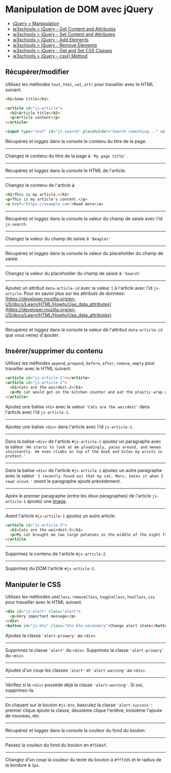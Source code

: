 # Manipulation de DOM avec jQuery

+ [jQuery > Manipulation](https://api.jquery.com/category/manipulation/)
+ [w3schools > jQuery - Get Content and Attributes](https://www.w3schools.com/jquery/jquery_dom_get.asp)
+ [w3schools > jQuery - Set Content and Attributes](https://www.w3schools.com/jquery/jquery_dom_set.asp)
+ [w3schools > jQuery - Add Elements](https://www.w3schools.com/jquery/jquery_dom_add.asp)
+ [w3schools > jQuery - Remove Elements](https://www.w3schools.com/jquery/jquery_dom_remove.asp)
+ [w3schools > jQuery - Get and Set CSS Classes](https://www.w3schools.com/jquery/jquery_css_classes.asp)
+ [w3schools > jQuery - css() Method](https://www.w3schools.com/jquery/jquery_css.asp)

## Récupérer/modifier

Utilisez les méthodes `text`, `html`, `val`, `attr` pour travailler avec le HTML suivant.

```html
<h1>Some title</h1>

<article id="js-article">
  <h2>Article title</h2>
  <p>Article content</p>
</article>

<input type="text" id="js-search" placeholder="Search something..." value="Poodles">
```

Récupérez et loggez dans la console le contenu du titre de la page.

---
Changez le contenu du titre de la page à `'My page title'`.

---
Récupérez et loggez dans la console le HTML de l'article.

---
Changez le contenu de l'article à 

```html
<h2>This is my article.</h2>
<p>This is my article's content.</p>
<a href="https://example.com">Read more</a>
```

---
Récupérez et loggez dans la console la valeur du champ de saisie avec l'id `js-search`.

---
Changez la valeur du champ de saisie à `'Beagles'`

---
Récupérez et loggez dans la console la valeur du placeholder du champ de saisie.

---
Changez la valeur du placeholder du champ de saisie à `'Search'`

---
Ajoutez un attribut `data-article-id` avec la valeur `1` à l'article avec l'id `js-article`. Pour en savoir plus sur les attributs de données: [https://developer.mozilla.org/en-US/docs/Learn/HTML/Howto/Use_data_attributes](https://developer.mozilla.org/en-US/docs/Learn/HTML/Howto/Use_data_attributes).

---
Récupérez et loggez dans la console la valeur de l'attribut `data-article-id` que vous venez d'ajouter.

## Insérer/supprimer du contenu

Utilisez les méthodes `append`, `prepend`, `before`, `after`, `remove`, `empty` pour travailler avec le HTML suivant.

```html
<article id="js-article-1"></article>
<article id="js-article-2">
  <h1>Cats are the weirdest-2</h1>
  <p>My cat would get on the kitchen counter and eat the plastic wrap on the loaf bread. Just the plastic, not the actual bread.</p>
</article>
```

Ajoutez une balise `<h1>` avec la valeur `'Cats are the weirdest'` dans l'article avec l'id `js-article-1`.

---

Ajoutez une balise `<div>` dans l'article avec l'id `js-article-1`.

---

Dans la balise `<div>` de l'article `#js-article-1` ajoutez un paragraphe avec la valeur `'He starts to look at me pleadingly, paces around, and meows insistently. He even climbs on top of the book and bites my wrists in protest.'`

---

Dans la balise `<div>` de l'article `#js-article-1` ajoutez un autre paragraphe avec la valeur `'I recently found out that my cat, Marv, hates it when I read aloud.'` *avant* le paragraphe ajouté précédement.

---

*Après* le premier paragraphe (entre les deux paragraphes) de l'article `js-article-1` ajoutez une [image](https://cdn.pixabay.com/photo/2018/03/28/16/23/cute-3269715__340.jpg).

---

*Avant* l'article `#js-article-1` ajoutez un autre article:

```html
<article id="js-article-3">
  <h1>Cats are the weirdest-3</h1>
  <p>My cat brought me two large potatoes in the middle of the night from the kitchen counter.</p>
</article
```
---
Supprimez le contenu de l'article `#js-article-2`.

---
Supprimez du DOM l'article `#js-article-2`.

## Manipuler le CSS

Utilisez les méthodes `addClass`, `removeClass`, `toggleClass`, `hasClass`, `css` pour travailler avec le HTML suivant.

```html
<div id="js-alert" class="alert">
  <p>Very important message</p>
</div>
<button id="js-btn" class="btn btn-secondary">Change alert state</button>
```

Ajoutez la classe `'alert-primary'` au `<div>`.

---
Supprimez la classe `'alert'` du `<div>`.
Supprimez la classe `'alert-primary'` du `<div>`.

---

Ajoutez *d'un coup* les classes `'alert'` et `'alert-warning'` au `<div>`.

---
Vérifiez si le `<div>` possède déjà la classe `'alert-warning'`. Si oui, supprimez-la.

---
En cliquant sur le bouton `#js-btn`, basculez la classe `'alert-success'`: premier clique ajoute la classe, deuxième clique l'enlève, troisième l'ajoute de nouveau, etc.

---
Récupérez et loggez dans la console la couleur du fond du bouton.

---
Passez la couleur du fond du bouton en `#71b8af`.

---
Changez *d'un coup* la couleur du texte du bouton à `#fff2d5` et le radius de la bordure à `3px`.



